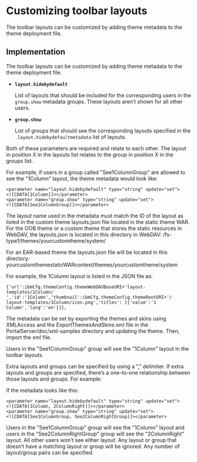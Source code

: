 # Customizing toolbar layouts

The toolbar layouts can be customized by adding theme metadata to the theme deployment file.

## Implementation

The toolbar layouts can be customized by adding theme metadata to the theme deployment file.

-   **`layout.hidebydefault`**

    List of layouts that should be included for the corresponding users in the `group.show` metadata groups. These layouts aren’t shown for all other users.

-   **`group.show`**

    List of groups that should see the corresponding layouts specified in the `.layout.hidebydefaultmetadata` list of layouts.


Both of these parameters are required and relate to each other. The layout in position X in the layouts list relates to the group in position X in the groups list.

For example, if users in a group called "See1ColumnGroup" are allowed to see the "1Column" layout, the theme metadata would look like:

```
<parameter name="layout.hidebydefault" type="string" update="set">
<![CDATA[1Column]]></parameter>
<parameter name="group.show" type="string" update="set">
<![CDATA[See1ColumnGroup]]></parameter> 
```

The layout name used in the metadata must match the ID of the layout as listed in the custom theme layouts.json file located in the static theme WAR. For the OOB theme or a custom theme that stores the static resources in WebDAV, the layouts.json is located in this directory in WebDAV: /fs-type1/themes/yourcustomtheme/system/

For an EAR-based theme the layouts.json file will be located in this directory: yourcustomthemestaticWARcontext/themes/yourcustomtheme/system

For example, the 1Column layout is listed in the JSON file as:

```
{'url':ibmCfg.themeConfig.themeWebDAVBaseURI+'layout-templates/1Column/
','id':'1Column','thumbnail':ibmCfg.themeConfig.themeRootURI+'/
layout-templates/1Column/icon.png','titles': [{'value':'1 Column','lang':'en'}]},
```

The metadata can be set by exporting the themes and skins using XMLAccess and the ExportThemesAndSkins.xml file in the PortalServer/doc/xml-samples directory and updating the theme. Then, import the xml file.

Users in the "See1ColumnGroup" group will see the "1Column" layout in the toolbar layouts.

Extra layouts and groups can be specified by using a "," delimiter. If extra layouts and groups are specified, there’s a one-to-one relationship between those layouts and groups. For example:

If the metadata looks like this:

```
<parameter name="layout.hidebydefault" type="string" update="set">
<![CDATA[1Column, 2ColumnRight]]></parameter>
<parameter name="group.show" type="string" update="set">
<![CDATA[See1ColumnGroup, See2ColumnRightGroup]]></parameter> 
```

Users in the "See1ColumnGroup" group will see the "1Column" layout and users in the "See2ColumnRightGroup" group will see the "2ColumnRight" layout. All other users won’t see either layout. Any layout or group that doesn’t have a matching layout or group will be ignored. Any number of layout/group pairs can be specified.


